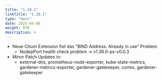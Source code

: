 ```yaml
---
title: "1.18.1"
linkTitle: "1.18.1"
type: "docs"
date: 2025-04-08
weight: 978
description: >
---
```


- Neue Cilium Extension fixt das "BIND Address: Already in use" Problem
	- NodepPort health check problem -> v1.36.0-ps-v0.0.3
- Minor Patch Updates in: 
	- external-dns, prometheus-node-exporter, kube-state-metrics, 
	  gardener-metrics-exporter, gardener-gatekeeper, cortex, gardener-gatekeeper
